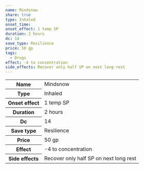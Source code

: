 ```yaml
---
name: Mindsnow
share: true
type: Inhaled
onset_time: 
onset_effect: 1 temp SP
duration: 2 hours
dc: 14
save_type: Resilience
price: 50 gp
tags:
  - Drugs
effect: -4 to concentration
side_effects: Recover only half SP on next long rest
---
```

<p><span dir="ltr" style="overflow-x: auto;"><table><tbody><tr><th dir="ltr">Name</th><td dir="ltr">Mindsnow</td></tr><tr><th dir="ltr">Type</th><td dir="ltr">Inhaled</td></tr><tr><th dir="ltr">Onset effect</th><td dir="ltr">1 temp SP</td></tr><tr><th dir="ltr">Duration</th><td dir="ltr">2 hours</td></tr><tr><th dir="ltr">Dc</th><td dir="auto">14</td></tr><tr><th dir="ltr">Save type</th><td dir="ltr">Resilience</td></tr><tr><th dir="ltr">Price</th><td dir="ltr">50 gp</td></tr><tr><th dir="ltr">Effect</th><td dir="ltr">-4 to concentration</td></tr><tr><th dir="ltr">Side effects</th><td dir="ltr">Recover only half SP on next long rest</td></tr></tbody></table></span></p>